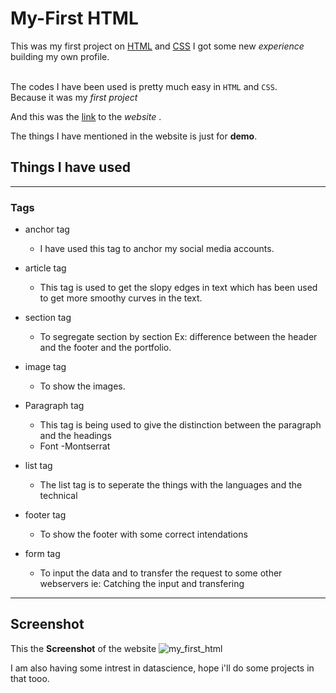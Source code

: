 # My-First HTML 

This was my first project on [HTML](https://www.javatpoint.com/what-is-html) and [CSS](https://www.tutorialspoint.com/css/what_is_css.htm)
I got some new *experience* building my own profile.<br>
<br>

The codes  I have been used is pretty much easy in `HTML` and `CSS`.<br>
Because it was my *first project*


And this was the [link](https://lakshimiram-073.github.io/My-First-HTML/) to the *website* .

The things I have mentioned in the website is just for **demo**.


## Things I have used 
---
### Tags 
* anchor tag
  * I have used this tag to anchor my social media accounts.
* article tag
  * This tag is used to get the slopy edges in text which has been used to get more smoothy curves in the text.

* section tag
  * To segregate section by section Ex: difference between the header and the footer and the portfolio.
* image tag
  * To show the images.
* Paragraph tag
  * This tag is being used to give the distinction between the paragraph and the headings
  * Font -Montserrat
* list tag
  * The list tag is to seperate the things with the languages and the technical
* footer tag
  * To show the footer with some correct intendations 
* form tag
  * To input the data and to transfer the request to some other webservers ie: Catching the input and transfering

---
## Screenshot 
This the **Screenshot** of the website
![my_first_html](https://user-images.githubusercontent.com/108513399/192077660-347b6501-455f-442f-90c8-60094045762f.png)

I am also having some intrest in datascience, hope i'll do some projects in that tooo. 





